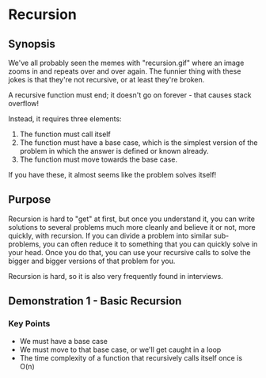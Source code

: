 # Recursion

## Synopsis

We've all probably seen the memes with "recursion.gif" where an image zooms in and repeats over and over again.  The funnier thing with these jokes is that they're not recursive, or at least they're broken.

A recursive function must end; it doesn't go on forever - that causes stack overflow!

Instead, it requires three elements:

1. The function must call itself
2. The function must have a base case, which is the simplest version of the problem in which the answer is defined or known already.
3. The function must move towards the base case.

If you have these, it almost seems like the problem solves itself!

## Purpose

Recursion is hard to "get" at first, but once you understand it, you can write solutions to several problems much more cleanly and believe it or not, more quickly, with recursion.  If you can divide a problem into similar sub-problems, you can often reduce it to something that you can quickly solve in your head.  Once you do that, you can use your recursive calls to solve the bigger and bigger versions of that problem for you.

Recursion is hard, so it is also very frequently found in interviews.

## Demonstration 1 - Basic Recursion

### Key Points

* We must have a base case
* We must move to that base case, or we'll get caught in a loop
* The time complexity of a function that recursively calls itself once is O(n)